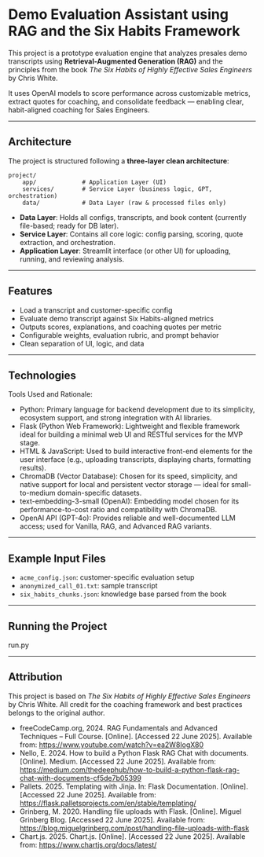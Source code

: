 # Demo Evaluation Assistant using RAG and the Six Habits Framework

This project is a prototype evaluation engine that analyzes presales demo transcripts using **Retrieval-Augmented Generation (RAG)** and the principles from the book *The Six Habits of Highly Effective Sales Engineers* by Chris White.

It uses OpenAI models to score performance across customizable metrics, extract quotes for coaching, and consolidate feedback — enabling clear, habit-aligned coaching for Sales Engineers.

---

## Architecture

The project is structured following a **three-layer clean architecture**:

```
project/
    app/             # Application Layer (UI)
    services/        # Service Layer (business logic, GPT, orchestration)
    data/            # Data Layer (raw & processed files only)

```

* **Data Layer**: Holds all configs, transcripts, and book content (currently file-based; ready for DB later).
* **Service Layer**: Contains all core logic: config parsing, scoring, quote extraction, and orchestration.
* **Application Layer**: Streamlit interface (or other UI) for uploading, running, and reviewing analysis.

---

## Features

* Load a transcript and customer-specific config
* Evaluate demo transcript against Six Habits-aligned metrics
* Outputs scores, explanations, and coaching quotes per metric
* Configurable weights, evaluation rubric, and prompt behavior
* Clean separation of UI, logic, and data

---

## Technologies

Tools Used and Rationale:
* Python: Primary language for backend development due to its simplicity, ecosystem support, and strong integration with AI libraries.
* Flask (Python Web Framework): Lightweight and flexible framework ideal for building a minimal web UI and RESTful services for the MVP stage.
* HTML & JavaScript: Used to build interactive front-end elements for the user interface (e.g., uploading transcripts, displaying charts, formatting results).
* ChromaDB (Vector Database): Chosen for its speed, simplicity, and native support for local and persistent vector storage — ideal for small-to-medium domain-specific datasets.
* text-embedding-3-small (OpenAI): Embedding model chosen for its performance-to-cost ratio and compatibility with ChromaDB.
* OpenAI API (GPT-4o): Provides reliable and well-documented LLM access; used for Vanilla, RAG, and Advanced RAG variants.


---

##  Example Input Files

* `acme_config.json`: customer-specific evaluation setup
* `anonymized_call_01.txt`: sample transcript
* `six_habits_chunks.json`: knowledge base parsed from the book

---

##  Running the Project

run.py



---

##  Attribution

This project is based on *The Six Habits of Highly Effective Sales Engineers* by Chris White. All credit for the coaching framework and best practices belongs to the original author.

* freeCodeCamp.org, 2024. RAG Fundamentals and Advanced Techniques – Full Course. [Online]. [Accessed 22 June 2025]. Available from: https://www.youtube.com/watch?v=ea2W8IogX80 
* Nello, E. 2024. How to build a Python Flask RAG Chat with documents. [Online]. Medium. [Accessed 22 June 2025]. Available from: https://medium.com/thedeephub/how-to-build-a-python-flask-rag-chat-with-documents-cf5de7b05399
* Pallets. 2025. Templating with Jinja. In: Flask Documentation. [Online]. [Accessed 22 June 2025]. Available from: https://flask.palletsprojects.com/en/stable/templating/
* Grinberg, M. 2020. Handling file uploads with Flask. [Online]. Miguel Grinberg Blog. [Accessed 22 June 2025]. Available from: https://blog.miguelgrinberg.com/post/handling-file-uploads-with-flask
* Chart.js. 2025. Chart.js. [Online]. [Accessed 22 June 2025]. Available from: https://www.chartjs.org/docs/latest/


